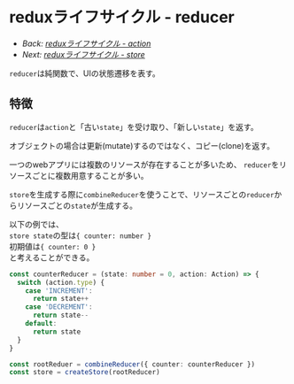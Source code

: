 # reduxライフサイクル - reducer

- *Back: [reduxライフサイクル - action](./lifecycle_action.md)*
- *Next: [reduxライフサイクル - store](./lifecycle_store.md)*

`reducer`は純関数で、UIの状態遷移を表す。

## 特徴

`reducer`は`action`と「古い`state`」を受け取り、「新しい`state`」を返す。

オブジェクトの場合は更新(mutate)するのではなく、コピー(clone)を返す。

一つのwebアプリには複数のリソースが存在することが多いため、
`reducer`をリソースごとに複数用意することが多い。

`store`を生成する際に`combineReducer`を使うことで、リソースごとの`reducer`からリソースごとの`state`が生成する。

以下の例では、<br />
`store state`の型は`{ counter: number }`<br />
初期値は`{ counter: 0 }`<br />
と考えることができる。

```ts
const counterReducer = (state: number = 0, action: Action) => {
  switch (action.type) {
    case 'INCREMENT':
      return state++
    case 'DECREMENT':
      return state--
    default:
      return state
  }
}

const rootReduer = combineReducer({ counter: counterReducer })
const store = createStore(rootReducer)
```
